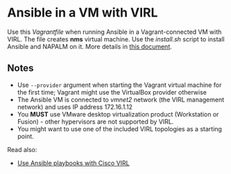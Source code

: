 # Ansible in a VM with VIRL

Use this *Vagrantfile* when running Ansible in a Vagrant-connected VM with VIRL. The file creates **nms** virtual machine. Use the *install.sh* script to install Ansible and NAPALM on it. More details in [this document](https://my.ipspace.net/bin/get?doc=ca659efe-f437-11e6-b42b-005056880254).

## Notes

* Use `--provider` argument when starting the Vagrant virtual machine for the first time; Vagrant might use the VirtualBox provider otherwise
* The Ansible VM is connected to *vmnet2* network (the VIRL management network) and uses IP address 172.16.1.12
* You **MUST** use VMware desktop virtualization product (Workstation or Fusion) - other hypervisors are not supported by VIRL.
* You might want to use one of the included VIRL topologies as a starting point.

Read also:

* [Use Ansible playbooks with Cisco VIRL](http://automation.ipspace.net/Example:Using_Ansible_Playbooks_with_Cisco_VIRL)
